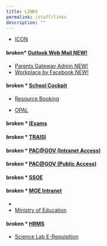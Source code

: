 ```yaml
---
title: LINKS
permalink: /staff/links
description: ""
---
```

* <a href="https://icon.moe.edu.sg/" target ="_blank" >ICON</a> 

#### broken*   [Outlook Web Mail NEW!](https://schools.gov.sg/owa/auth/logon.aspx?replaceCurrent=1&url=https%3a%2f%2fschools.gov.sg%2fowa%2f%23authRedirect%3dtrue)

* <a href="https://pg.moe.edu.sg/" target ="_blank" >Parents Gateway Admin NEW!</a> 
* <a href="https://onepublicservice.facebook.com/" target ="_blank" >Workplace by Facebook NEW!</a> 

#### broken *   [School Cockpit](https://schoolcockpit.moe.gov.sg/)

* <a href="https://rbs.avero-tech.com/" target ="_blank" >Resource Booking</a> 

* <a href="https://opal2.moe.edu.sg/" target ="_blank" >OPAL</a> 

#### broken *   [iExams](https://iexams.moe.gov.sg/xe/login.do "iExams")

#### broken *   [TRAISI](https://traisi.moe.gov.sg/)
#### broken *   [PAC@GOV (Intranet Access)](https://www.pac.gov.sg/)
#### broken *   [PAC@GOV (Public Access)](https://pacgov.agd.gov.sg/ipac/portal/jsp/login/index1.jsp)
#### broken *   [SSOE](https://ssoe.moe.edu.sg/)
#### broken *   [MOE Intranet](https://intranet.moe.gov.sg/)
*   []()
* <a href="https://www.moe.gov.sg/" target ="_blank" >Ministry of Education</a> 
#### broken *   [HRMS](https://hrms.moe.gov.sg/)
* <a href="https://sites.google.com/site/sgssclabreq/home/" target ="_blank" >Science Lab E-Requisition</a> 